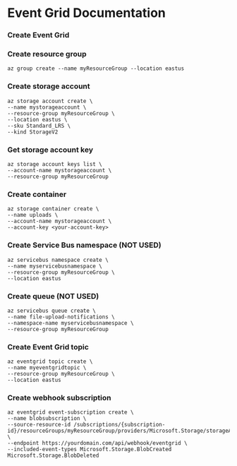 # Event Grid Documentation

### Create Event Grid
### Create resource group
```az group create --name myResourceGroup --location eastus```

### Create storage account
```
az storage account create \
--name mystorageaccount \
--resource-group myResourceGroup \
--location eastus \
--sku Standard_LRS \
--kind StorageV2
```

### Get storage account key
```
az storage account keys list \
--account-name mystorageaccount \
--resource-group myResourceGroup
```

### Create container
```
az storage container create \
--name uploads \
--account-name mystorageaccount \
--account-key <your-account-key>
```

### Create Service Bus namespace (NOT USED)
```
az servicebus namespace create \
--name myservicebusnamespace \
--resource-group myResourceGroup \
--location eastus
```

### Create queue (NOT USED)
```
az servicebus queue create \
--name file-upload-notifications \
--namespace-name myservicebusnamespace \
--resource-group myResourceGroup
```

### Create Event Grid topic
```
az eventgrid topic create \
--name myeventgridtopic \
--resource-group myResourceGroup \
--location eastus
```

### Create webhook subscription
```
az eventgrid event-subscription create \
--name blobsubscription \
--source-resource-id /subscriptions/{subscription-id}/resourceGroups/myResourceGroup/providers/Microsoft.Storage/storageAccounts/mystorageaccount \
--endpoint https://yourdomain.com/api/webhook/eventgrid \
--included-event-types Microsoft.Storage.BlobCreated Microsoft.Storage.BlobDeleted
```